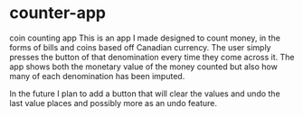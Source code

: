 # counter-app
coin counting app
This is an app I made designed to count money, in the forms of bills and coins based off Canadian currency.
The user simply presses the button of that denomination every time they come across it. The app shows both the
monetary value of the money counted but also how many of each denomination has been imputed.

In the future I plan to add a button that will clear the values and undo the last value places and possibly more
as an undo feature.
